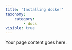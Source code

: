 ```yaml
---
title: 'Installing docker'
taxonomy:
    category:
        - docs
visible: true
---
```


Your page content goes here.